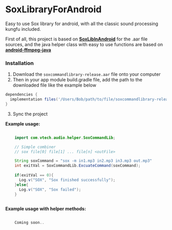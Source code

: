 # SoxLibraryForAndroid
Easy to use Sox library for android, with all the classic sound processing kungfu included.

First of all, this project is based on [**SoxLibInAndroid**][1] for the .aar file sources, and the java helper class with easy to use functions are based on  [**android-ffmpeg-java**][2]



[1]:  https://github.com/pxhbug123/SoxLibInAndroid
[2]:  https://github.com/guardianproject/android-ffmpeg-java/tree/master/src/net/sourceforge/sox

### Installation
1. Download the ``soxcommandlibrary-release.aar`` file onto your computer
2. Then in your app module build.gradle file, add the path to the downloaded file like the example below

```gradle
dependencies {
  implementation files('/Users/Bob/path/to/file/soxcommandlibrary-release.aar')
}
```
3. Sync the project


**Example usage:**
```Java

    import com.vtech.audio.helper.SoxCommandLib;

    // Simple combiner
    // sox file[0] file[1] ... file[n] <outFile>

    String soxCommand = "sox -m in1.mp3 in2.mp3 in3.mp3 out.mp3"
    int exitVal = SoxCommandLib.ExcuateCommand(soxCommand);
 
    if(exitVal == 0){
      Log.v("SOX", "Sox finished successfully");
    }else{
      Log.v("SOX", "Sox failed");
    }
 
```


**Example usage with helper methods:**
```Java

    Coming soon..

```
